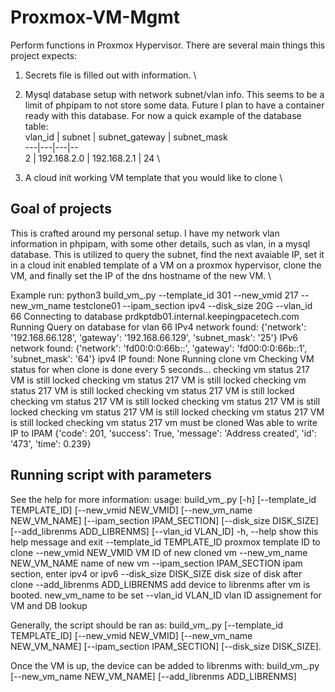 # Proxmox-VM-Mgmt
Perform functions in Proxmox Hypervisor. There are several main things this project expects:

1. Secrets file is filled out with information. \
2. Mysql database setup with network subnet/vlan info. This seems to be a limit of phpipam to not store some data. Future I plan to have a container ready with this database. For now a quick example of the database table:\
vlan_id | subnet | subnet_gateway | subnet_mask \
---|---|---|-- \
2 | 192.168.2.0 | 192.168.2.1 | 24 \

3. A cloud init working VM template that you would like to clone \



## Goal of projects

This is crafted around my personal setup. I have my network vlan information in phpipam, with some other details, such as vlan, in a mysql database. This is utilized to query the subnet, find the next avaiable IP, set it in a cloud init enabled template of a VM on a proxmox hypervisor, clone the VM, and finally set the IP of the dns hostname of the new VM. \


Example run:
 python3 build_vm_.py --template_id 301 --new_vmid 217 --new_vm_name testclone01 --ipam_section ipv4 --disk_size 20G --vlan_id 66
Connecting to database prdkptdb01.internal.keepingpacetech.com
Running Query on database for vlan 66
IPv4 network found:  {'network': '192.168.66.128', 'gateway': '192.168.66.129', 'subnet_mask': '25'}
IPv6 network found:  {'network': 'fd00:0:0:66b::', 'gateway': 'fd00:0:0:66b::1', 'subnet_mask': '64'}
ipv4 IP found: None
Running clone vm
Checking VM status for when clone is done every 5 seconds...
checking vm status 217
VM is still locked
checking vm status 217
VM is still locked
checking vm status 217
VM is still locked
checking vm status 217
VM is still locked
checking vm status 217
VM is still locked
checking vm status 217
VM is still locked
checking vm status 217
VM is still locked
checking vm status 217
VM is still locked
checking vm status 217
vm must be cloned
Was able to write IP to IPAM
{'code': 201, 'success': True, 'message': 'Address created', 'id': '473', 'time': 0.239}

## Running script with parameters

See the help for more information:
usage: build_vm_.py [-h] [--template_id TEMPLATE_ID] [--new_vmid NEW_VMID] [--new_vm_name NEW_VM_NAME] [--ipam_section IPAM_SECTION] [--disk_size DISK_SIZE] [--add_librenms ADD_LIBRENMS]
                    [--vlan_id VLAN_ID]
  -h, --help            show this help message and exit
  --template_id TEMPLATE_ID
                        proxmox template ID to clone
  --new_vmid NEW_VMID   VM ID of new cloned vm
  --new_vm_name NEW_VM_NAME
                        name of new vm
  --ipam_section IPAM_SECTION
                        ipam section, enter ipv4 or ipv6
  --disk_size DISK_SIZE
                        disk size of disk after clone
  --add_librenms ADD_LIBRENMS
                        add device to librenms after vm is booted. new_vm_name to be set
  --vlan_id VLAN_ID     vlan ID assignement for VM and DB lookup

Generally, the script should be ran as: build_vm_.py [--template_id TEMPLATE_ID] [--new_vmid NEW_VMID] [--new_vm_name NEW_VM_NAME] [--ipam_section IPAM_SECTION] [--disk_size DISK_SIZE]. 

Once the VM is up, the device can be added to librenms with: build_vm_.py [--new_vm_name NEW_VM_NAME] [--add_librenms ADD_LIBRENMS]





